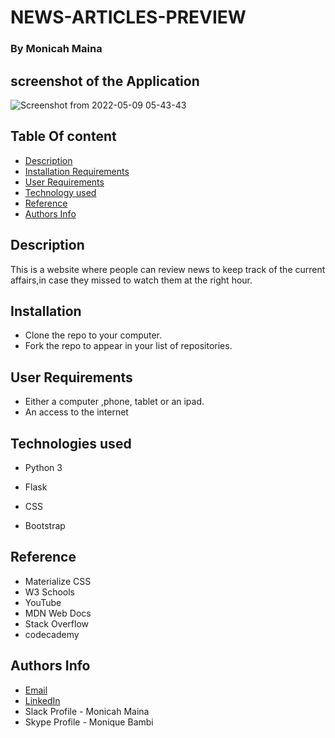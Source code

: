 # NEWS-ARTICLES-PREVIEW

### By Monicah Maina

## screenshot of the Application
![Screenshot from 2022-05-09 05-43-43](https://user-images.githubusercontent.com/93192319/167331851-8bacbc11-ad39-465a-98c7-e542ae26cc75.png)

## Table Of content

+ [Description](#description)
+ [Installation Requirements](#installationrequirements)
+ [User Requirements](#userrequirments)
+ [Technology used](#technologyused)
+ [Reference](#reference)
+ [Authors Info](#authors-info)

## Description

This is a website where people can review news to keep track of the current affairs,in case they missed to watch them at the right hour.

## Installation

* Clone the repo to your computer.
* Fork the repo to appear in your list of repositories.

## User Requirements

* Either a computer ,phone, tablet or an ipad.
* An access to the internet

## Technologies used

* Python 3

* Flask

* CSS 

* Bootstrap


## Reference

* Materialize CSS
* W3 Schools
* YouTube
* MDN Web Docs
* Stack Overflow
* codecademy

## Authors Info

* [Email](monicahjustus@gmail.com)
* [LinkedIn](https://www.linkedin.com/in/monicah-maina-440784236)
* Slack Profile - Monicah Maina
* Skype Profile - Monique Bambi
